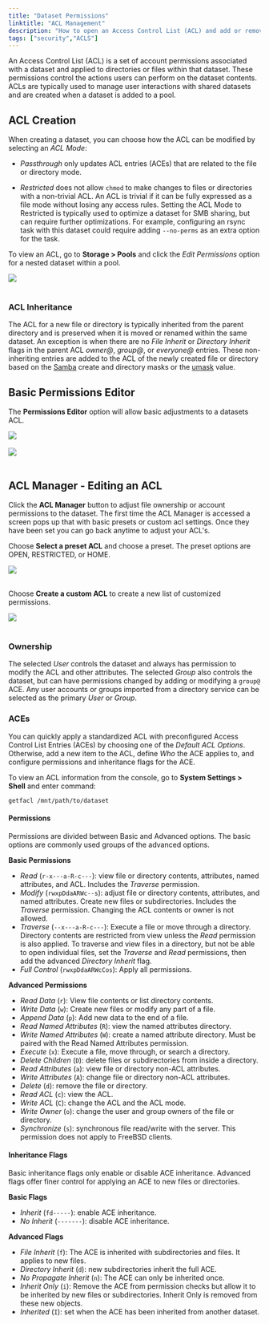 ```yaml
---
title: "Dataset Permissions"
linktitle: "ACL Management"
description: "How to open an Access Control List (ACL) and add or remove Access Control Entries (ACEs)."
tags: ["security","ACLS"]
---
```


An Access Control List (ACL) is a set of account permissions associated with a dataset and applied to directories or files within that dataset.
These permissions control the actions users can perform on the dataset contents.
ACLs are typically used to manage user interactions with shared datasets and are created when a dataset is added to a pool.

## ACL Creation

When creating a dataset, you can choose how the ACL can be modified by selecting an *ACL Mode*:

* *Passthrough* only updates ACL entries (ACEs) that are related to the file or directory mode.

* *Restricted* does not allow `chmod` to make changes to files or directories with a non-trivial ACL.
  An ACL is trivial if it can be fully expressed as a file mode without losing any access rules.
  Setting the ACL Mode to Restricted is typically used to optimize a dataset for SMB sharing, but can require further optimizations.
  For example, configuring an rsync task with this dataset could require adding `--no-perms` as an extra option for the task.

To view an ACL, go to **Storage > Pools** and click the *Edit Permissions* option for a nested dataset within a pool.

<img src="/images/EditPermission.png">
<br><br>

### ACL Inheritance

The ACL for a new file or directory is typically inherited from the parent directory and is preserved when it is moved or renamed within the same dataset.
An exception is when there are no *File Inherit* or *Directory Inherit* flags in the parent ACL *owner@*, *group@*, or *everyone@* entries.
These non-inheriting entries are added to the ACL of the newly created file or directory based on the [Samba](https://wiki.samba.org/index.php/Main_Page) create and directory masks or the [umask](https://www.freebsd.org/cgi/man.cgi?query=umask&sektion=2) value.

## Basic Permissions Editor

The **Permissions Editor** option will allow basic adjustments to a datasets ACL.

<img src="/images/EditPermission.png">
<br><br>

<img src="/images/bBasicACL.png">
<br><br>

## ACL Manager - Editing an ACL

Click the **ACL Manager** button to adjust file ownership or account permissions to the dataset. The first time the ACL Manager is accessed a screen pops up that with basic presets or custom acl settings. Once they have been set you can go back anytime to adjust your ACL's.

Choose **Select a preset ACL** and choose a preset. The preset options are OPEN, RESTRICTED, or HOME.

<img src="/images/PresetACL.png">
<br><br>

Choose **Create a custom ACL** to create a new list of customized permissions.

<img src="/images/CustomACLS.png">
<br><br>

### Ownership

The selected *User* controls the dataset and always has permission to modify the ACL and other attributes.
The selected *Group* also controls the dataset, but can have permissions changed by adding or modifying a `group@` ACE.
Any user accounts or groups imported from a directory service can be selected as the primary *User* or *Group*.

### ACEs

You can quickly apply a standardized ACL with preconfigured Access Control List Entries (ACEs) by choosing one of the *Default ACL Options*.
Otherwise, add a new item to the ACL, define *Who* the ACE applies to, and configure permissions and inheritance flags for the ACE.

To view an ACL information from the console, go to **System Settings > Shell** and enter command:

```shell
getfacl /mnt/path/to/dataset
```

#### Permissions

Permissions are divided between Basic and Advanced options.
The basic options are commonly used groups of the advanced options.

**Basic Permissions**

* *Read* (`r-x---a-R-c---`): view file or directory contents, attributes, named attributes, and ACL.
  Includes the *Traverse* permission.
* *Modify* (`rwxpDdaARWc--s`): adjust file or directory contents, attributes, and named attributes.
  Create new files or subdirectories.
  Includes the *Traverse* permission.
  Changing the ACL contents or owner is not allowed.
* *Traverse* (`--x---a-R-c---`): Execute a file or move through a directory.
  Directory contents are restricted from view unless the *Read* permission is also applied.
  To traverse and view files in a directory, but not be able to open individual files, set the *Traverse* and *Read* permissions, then add the advanced *Directory Inherit* flag.
* *Full Control* (`rwxpDdaARWcCos`): Apply all permissions.

**Advanced Permissions**

* *Read Data* (`r`): View file contents or list directory contents.
* *Write Data* (`w`): Create new files or modify any part of a file.
* *Append Data* (`p`): Add new data to the end of a file.
* *Read Named Attributes* (`R`): view the named attributes directory.
* *Write Named Attributes* (`W`): create a named attribute directory. Must be paired with the Read Named Attributes permission.
* *Execute* (`x`): Execute a file, move through, or search a directory.
* *Delete Children* (`D`): delete files or subdirectories from inside a directory.
* *Read Attributes* (`a`): view file or directory non-ACL attributes.
* *Write Attributes* (`A`): change file or directory non-ACL attributes.
* *Delete* (`d`): remove the file or directory.
* *Read ACL* (`c`): view the ACL.
* *Write ACL* (`C`): change the ACL and the ACL mode.
* *Write Owner* (`o`): change the user and group owners of the file or directory.
* *Synchronize* (`s`): synchronous file read/write with the server. This permission does not apply to FreeBSD clients.

#### Inheritance Flags

Basic inheritance flags only enable or disable ACE inheritance.
Advanced flags offer finer control for applying an ACE to new files or directories.

**Basic Flags**

* *Inherit* (`fd-----`): enable ACE inheritance.
* *No Inherit* (`-------`): disable ACE inheritance.

**Advanced Flags**

* *File Inherit* (`f`): The ACE is inherited with subdirectories and files. It applies to new files.
* *Directory Inherit* (`d`): new subdirectories inherit the full ACE.
* *No Propagate Inherit* (`n`): The ACE can only be inherited once.
* *Inherit Only* (`i`): Remove the ACE from permission checks but allow it to be inherited by new files or subdirectories. Inherit Only is removed from these new objects.
* *Inherited* (`I`): set when the ACE has been inherited from another dataset.
